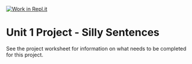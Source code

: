 [![Work in Repl.it](https://classroom.github.com/assets/work-in-replit-14baed9a392b3a25080506f3b7b6d57f295ec2978f6f33ec97e36a161684cbe9.svg)](https://classroom.github.com/online_ide?assignment_repo_id=3308352&assignment_repo_type=AssignmentRepo)
# Unit 1 Project - Silly Sentences

See the project worksheet for information on what needs to be completed for this project.